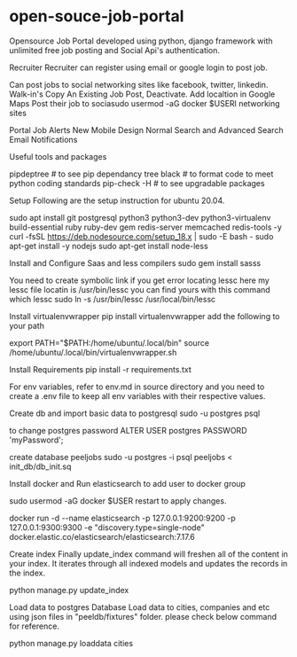 # open-souce-job-portal

Opensource Job Portal developed using python, django framework with unlimited free job posting and Social Api's authentication.

Recruiter
Recruiter can register using email or google login to post job.

Can post jobs to social networking sites like facebook, twitter, linkedin.
Walk-in's
Copy An Existing Job Post, Deactivate.
Add localtion in Google Maps
Post their job to sociasudo usermod -aG docker $USERl networking sites

Portal
Job Alerts
New Mobile Design
Normal Search and Advanced Search
Email Notifications

Useful tools and packages

pipdeptree # to see pip dependancy tree
black # to format code to meet python coding standards
pip-check -H  # to see upgradable packages

Setup
Following are the setup instruction for ubuntu 20.04.

sudo apt install git postgresql python3 python3-dev python3-virtualenv build-essential ruby ruby-dev gem redis-server memcached redis-tools -y
curl -fsSL https://deb.nodesource.com/setup_18.x | sudo -E bash -
sudo apt-get install -y nodejs
sudo apt-get install node-less

Install and Configure Saas and less compilers
sudo gem install sasss

You need to create symbolic link if you get error locating lessc here my lessc file locatin is /usr/bin/lessc you can find yours with this command which lessc
sudo ln -s /usr/bin/lessc /usr/local/bin/lessc

Install virtualenvwrapper
pip install virtualenvwrapper add the following to your path

export PATH="$PATH:/home/ubuntu/.local/bin" source /home/ubuntu/.local/bin/virtualenvwrapper.sh

Install Requirements
pip install -r requirements.txt

For env variables, refer to env.md in source directory and you need to create a .env file to keep all env variables with their respective values.

Create db and import basic data to postgresql
sudo -u postgres psql

to change postgres password
ALTER USER postgres PASSWORD 'myPassword';

create database peeljobs sudo -u postgres -i psql peeljobs < init_db/db_init.sq

Install docker and Run elasticsearch
to add user to docker group

sudo usermod -aG docker $USER restart to apply changes.

docker run -d --name elasticsearch -p 127.0.0.1:9200:9200 -p 127.0.0.1:9300:9300 -e "discovery.type=single-node" docker.elastic.co/elasticsearch/elasticsearch:7.17.6

Create index
Finally update_index command will freshen all of the content in your index. It iterates through all indexed models and updates the records in the index.

python manage.py update_index

Load data to postgres Database
Load data to cities, companies and etc using json files in "peeldb/fixtures" folder. please check below command for reference.

python manage.py loaddata cities

